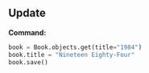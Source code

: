 ## Update

**Command:**
```python
book = Book.objects.get(title="1984")
book.title = "Nineteen Eighty-Four"
book.save()
